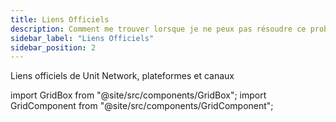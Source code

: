 ```yaml
---
title: Liens Officiels
description: Comment me trouver lorsque je ne peux pas résoudre ce problème
sidebar_label: "Liens Officiels"
sidebar_position: 2
---
```


Liens officiels de Unit Network, plateformes et canaux

import GridBox from "@site/src/components/GridBox";
import GridComponent from "@site/src/components/GridComponent";

<GridComponent>
  <GridBox title={"Application"} link={"https://app.unit.network/"} />
  <GridBox title={"Hub de Documentation"} link={"https://docs.unit.network/"} />
  <GridBox title={"Twitter"} link={"https://twitter.com/theunitnetwork"} />
  <GridBox title={"Discord"} link={"https://discord.com/invite/unitnetwork"} />
  <GridBox title={"LinkedIn"} link={"https://www.linkedin.com/company/theunitnetwork/"} />
  <GridBox title={"YouTube"} link={"https://www.youtube.com/c/UnitGlobal"} />
  <GridBox title={"Instagram"} link={"https://www.instagram.com/unit.network/"} />
  <GridBox title={"Articles"} link={"https://unitnetwork.medium.com/"} />
  <GridBox title={"Facebook"} link={"https://www.facebook.com/theunitnetwork"} />
</GridComponent>
